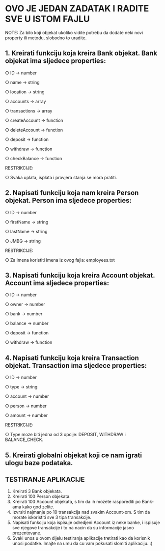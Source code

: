 # OVO JE JEDAN ZADATAK I  RADITE SVE U ISTOM FAJLU

NOTE: Za bilo koji objekat ukoliko vidite potrebu da dodate neki novi property ili
metodu, slobodno to uradite.

## 1. Kreirati funkciju koja kreira Bank objekat. Bank objekat ima sljedece properties:

○ ID → number

○ name → string

○ location → string

○ accounts → array

○ transactions → array

○ createAccount → function

○ deleteAccount → function

○ deposit → function

○ withdraw → function

○ checkBalance → function

RESTRIKCIJE:

○ Svaka uplata, isplata i provjera stanja se mora pratiti.

## 2. Napisati funkciju koja nam kreira Person objekat. Person ima sljedece properties:

○ ID → number

○ firstName → string

○ lastName → string

○ JMBG → string

RESTRIKCIJE:

○ Za imena koristiti imena iz ovog fajla: employees.txt

## 3. Napisati funkciju koja kreira Account objekat. Account ima sljedece properties:

○ ID → number

○ owner → number

○ bank → number

○ balance → number

○ deposit → function

○ withdraw → function

## 4. Napisati funkciju koja kreira Transaction objekat. Transaction ima sljedece properties:

○ ID → number

○ type → string

○ account → number

○ person → number

○ amount → number

RESTRIKCIJE:

○ Type moze biti jedna od 3 opcije: DEPOSIT, WITHDRAW i BALANCE_CHECK.

## 5. Kreirati globalni objekat koji ce nam igrati ulogu baze podataka.

## TESTIRANJE APLIKACIJE

1. Kreirati 3 Bank objekata.
2. Kreirati 100 Person objekata.
3. Kreirati 100 Account objekata, s tim da ih mozete rasporediti po Bank-ama
kako god zelite.
4. Izvrsiti najmanje po 10 transakcija nad svakim Account-om. S tim da morate
iskoristiti sve 3 tipa transakcije.
5. Napisati funkciju koja ispisuje odredjeni Account iz neke banke, i ispisuje sve
njegove transakcije i to na nacin da su informacije jasno prezentovane.
6. Svaki unos u ovom dijelu testiranja aplikacije tretirati kao da korisnik unosi
podatke. Imajte na umu da cu vam pokusati slomiti aplikaciju. :)
